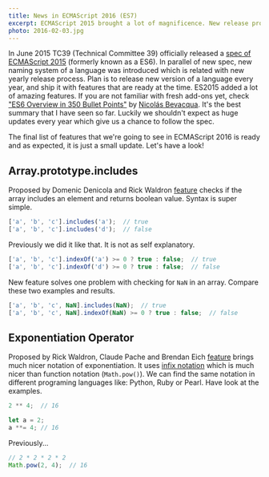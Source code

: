 ```yaml
---
title: News in ECMAScript 2016 (ES7)
excerpt: ECMAScript 2015 brought a lot of magnificence. New release process is going to introduce few small features every year. Have a look what is new in ES2016.
photo: 2016-02-03.jpg
---
```


In June 2015 TC39 (Technical Committee 39) officially released a [spec of ECMAScript 2015](http://www.ecma-international.org/ecma-262/6.0/) (formerly known as a ES6). In parallel of new spec, new naming system of a language was introduced which is related with new yearly release process. Plan is to release new version of a language every year, and ship it with features that are ready at the time. ES2015 added a lot of amazing features. If you are not familiar with fresh add-ons yet, check ["ES6 Overview in 350 Bullet Points"](https://ponyfoo.com/articles/es6) by [Nicolás Bevacqua](https://twitter.com/nzgb?lang=en). It's the best summary that I have seen so far. Luckily we shouldn't expect as huge updates every year which give us a chance to follow the spec.

The final list of features that we're going to see in ECMAScript 2016 is ready and as expected, it is just a small update. Let's have a look!

## Array.prototype.includes

Proposed by Domenic Denicola and Rick Waldron [feature](https://github.com/tc39/Array.prototype.includes/) checks if the array includes an element and returns boolean value. Syntax is super simple.

```js
['a', 'b', 'c'].includes('a');  // true
['a', 'b', 'c'].includes('d');  // false
```

Previously we did it like that. It is not as self explanatory.

```js
['a', 'b', 'c'].indexOf('a') >= 0 ? true : false;  // true
['a', 'b', 'c'].indexOf('d') >= 0 ? true : false;  // false
```

New feature solves one problem with checking for `NaN` in an array. Compare these two examples and results.

```js
['a', 'b', 'c', NaN].includes(NaN);  // true
['a', 'b', 'c', NaN].indexOf(NaN) >= 0 ? true : false;  // false
```

## Exponentiation Operator

Proposed by Rick Waldron, Claude Pache and Brendan Eich [feature](https://github.com/rwaldron/exponentiation-operator) brings much nicer notation of exponentiation. It uses [infix notation](https://en.wikipedia.org/wiki/Infix_notation) which is much nicer than function notation (`Math.pow()`). We can find the same notation in different programing languages like: Python, Ruby or Pearl. Have look at the examples.

```js
2 ** 4;  // 16
```

```js
let a = 2;
a **= 4; // 16
```

Previously...

```js
// 2 * 2 * 2 * 2
Math.pow(2, 4);  // 16
```
